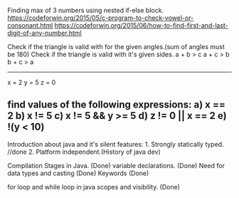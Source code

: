 
Finding max of 3 numbers using nested if-else block.
https://codeforwin.org/2015/05/c-program-to-check-vowel-or-consonant.html
https://codeforwin.org/2015/06/how-to-find-first-and-last-digit-of-any-number.html

Check if the triangle is valid with for the given angles.(sum of angles must be 180)
Check if the triangle is valid with it's given sides.
a + b > c
a + c > b
b + c > a


-------------------------------------------------------------------------------
x = 2
y = 5
z = 0

find values of the following expressions:
a) x == 2
b) x != 5
c) x != 5 && y >= 5
d) z != 0 || x == 2
e) !(y < 10)
------------------------------------------------------------------------------
Introduction about java and it's silent features:
	1. Strongly statically typed. //done
	2. Platform independent.(History of java dev)

Compilation Stages in Java. (Done)
variable declarations. (Done)
Need for data types and casting  (Done)
Keywords (Done)

for loop and while loop in java 
scopes and visibility. (Done)






